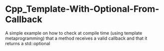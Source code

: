 # Cpp_Template-With-Optional-From-Callback
A simple example on how to check at compile time (using template metaprogramming) that a method receives a valid callback and that it returns a std::optional
